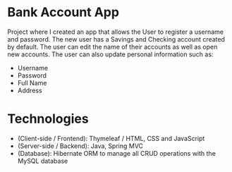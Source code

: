 # Bank Account App

Project where I created an app that allows the User to register a username and password. The new user has a Savings and Checking account created by default. The user can edit the name of their accounts as well as open new accounts. The user can also update personal information such as: 

<ul>
  <li>Username</li>
  <li>Password</li>
  <li>Full Name</li>
  <li>Address</li>
</ul>

# Technologies 
<ul>
  <li>(Client-side / Frontend): Thymeleaf / HTML, CSS and JavaScript</li>
  <li>(Server-side / Backend): Java, Spring MVC</li>
  <li>(Database): Hibernate ORM to manage all CRUD operations with the MySQL database</li>
</ul>
